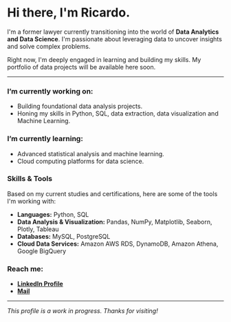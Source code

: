 # Hi there, I'm Ricardo.

I'm a former lawyer currently transitioning into the world of **Data Analytics and Data Science**. I'm passionate about leveraging data to uncover insights and solve complex problems.

Right now, I'm deeply engaged in learning and building my skills. My portfolio of data projects will be available here soon.

---

###  I’m currently working on:
- Building foundational data analysis projects.
- Honing my skills in Python, SQL, data extraction, data visualization and Machine Learning.

###  I’m currently learning:
- Advanced statistical analysis and machine learning.
- Cloud computing platforms for data science.

###  Skills & Tools

Based on my current studies and certifications, here are some of the tools I'm working with:

* **Languages:** Python, SQL
* **Data Analysis & Visualization:** Pandas, NumPy, Matplotlib, Seaborn, Plotly, Tableau
* **Databases:** MySQL, PostgreSQL
* **Cloud Data Services:** Amazon AWS RDS, DynamoDB, Amazon Athena, Google BigQuery

###  Reach me:
- **[LinkedIn Profile](https://www.linkedin.com/in/ricardourdanetacastro/)**
- **[Mail](mailto:ricardourdanetacastro@gmail.com)**
  
---
*This profile is a work in progress. Thanks for visiting!*
